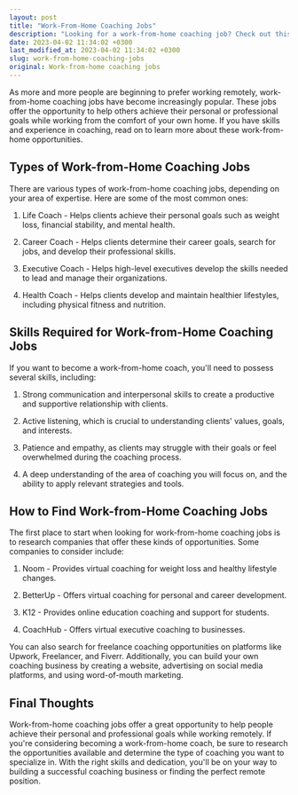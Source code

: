 ```yaml
---
layout: post
title: "Work-From-Home Coaching Jobs"
description: "Looking for a work-from-home coaching job? Check out this article to learn more about the opportunities available and how to land one."
date: 2023-04-02 11:34:02 +0300
last_modified_at: 2023-04-02 11:34:02 +0300
slug: work-from-home-coaching-jobs
original: Work-from-home coaching jobs
---
```

As more and more people are beginning to prefer working remotely, work-from-home coaching jobs have become increasingly popular. These jobs offer the opportunity to help others achieve their personal or professional goals while working from the comfort of your own home. If you have skills and experience in coaching, read on to learn more about these work-from-home opportunities.

## Types of Work-from-Home Coaching Jobs

There are various types of work-from-home coaching jobs, depending on your area of expertise. Here are some of the most common ones:

1. Life Coach - Helps clients achieve their personal goals such as weight loss, financial stability, and mental health.

2. Career Coach - Helps clients determine their career goals, search for jobs, and develop their professional skills.

3. Executive Coach - Helps high-level executives develop the skills needed to lead and manage their organizations.

4. Health Coach - Helps clients develop and maintain healthier lifestyles, including physical fitness and nutrition.

## Skills Required for Work-from-Home Coaching Jobs

If you want to become a work-from-home coach, you'll need to possess several skills, including:

1. Strong communication and interpersonal skills to create a productive and supportive relationship with clients.

2. Active listening, which is crucial to understanding clients' values, goals, and interests.

3. Patience and empathy, as clients may struggle with their goals or feel overwhelmed during the coaching process.

4. A deep understanding of the area of coaching you will focus on, and the ability to apply relevant strategies and tools.

## How to Find Work-from-Home Coaching Jobs

The first place to start when looking for work-from-home coaching jobs is to research companies that offer these kinds of opportunities. Some companies to consider include:

1. Noom - Provides virtual coaching for weight loss and healthy lifestyle changes.

2. BetterUp - Offers virtual coaching for personal and career development.

3. K12 - Provides online education coaching and support for students.

4. CoachHub - Offers virtual executive coaching to businesses.

You can also search for freelance coaching opportunities on platforms like Upwork, Freelancer, and Fiverr. Additionally, you can build your own coaching business by creating a website, advertising on social media platforms, and using word-of-mouth marketing.

## Final Thoughts

Work-from-home coaching jobs offer a great opportunity to help people achieve their personal and professional goals while working remotely. If you're considering becoming a work-from-home coach, be sure to research the opportunities available and determine the type of coaching you want to specialize in. With the right skills and dedication, you'll be on your way to building a successful coaching business or finding the perfect remote position.